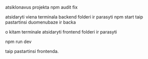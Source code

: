 atsiklonavus projekta
npm audit fix

atsidaryti viena terminala backend folderi ir parasyti
npm start
taip pastartinsi duomenubaze ir backa

o kitam terminale atsidaryti frontend folderi ir parasyti

npm run dev

taip pastartinsi frontenda.
